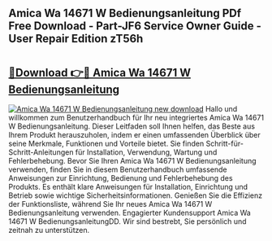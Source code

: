 ## Amica Wa 14671 W Bedienungsanleitung PDf Free Download - Part-JF6 Service Owner Guide - User Repair Edition zT56h

# <h2><a href="http://df4zw8m.blite.top/?on=Amica+Wa+14671+W+Bedienungsanleitung">🔗Download 👉🔴 Amica Wa 14671 W Bedienungsanleitung</a></h2>

[![Amica Wa 14671 W Bedienungsanleitung new download](https://i.imgur.com/lujVjoI.png)](http://df4zw8m.blite.top/?on=Amica+Wa+14671+W+Bedienungsanleitung)
Hallo und willkommen zum Benutzerhandbuch für Ihr neu integriertes Amica Wa 14671 W Bedienungsanleitung. Dieser Leitfaden soll Ihnen helfen, das Beste aus Ihrem Produkt herauszuholen, indem er einen umfassenden Überblick über seine Merkmale, Funktionen und Vorteile bietet. Sie finden Schritt-für-Schritt-Anleitungen für Installation, Verwendung, Wartung und Fehlerbehebung. Bevor Sie Ihren Amica Wa 14671 W Bedienungsanleitung verwenden, finden Sie in diesem Benutzerhandbuch umfassende Anweisungen zur Einrichtung, Bedienung und Fehlerbehebung des Produkts. Es enthält klare Anweisungen für Installation, Einrichtung und Betrieb sowie wichtige Sicherheitsinformationen. Genießen Sie die Effizienz der Funktionsliste, während Sie Ihr neues Amica Wa 14671 W Bedienungsanleitung verwenden. Engagierter Kundensupport Amica Wa 14671 W BedienungsanleitungDD. Wir sind bestrebt, Sie persönlich und zeitnah zu unterstützen.
